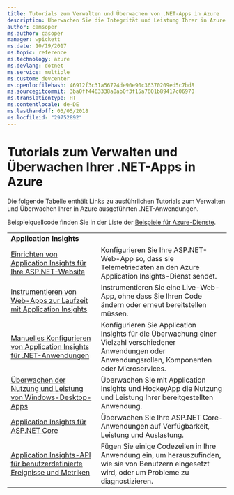 ```yaml
---
title: Tutorials zum Verwalten und Überwachen von .NET-Apps in Azure
description: Überwachen Sie die Integrität und Leistung Ihrer in Azure ausgeführten .NET-Anwendung und Instrumentierungstelemetriedaten zum Speichern von Informationen über die Art der Verwendung ihrer App durch Benutzer.
author: camsoper
ms.author: casoper
manager: wpickett
ms.date: 10/19/2017
ms.topic: reference
ms.technology: azure
ms.devlang: dotnet
ms.service: multiple
ms.custom: devcenter
ms.openlocfilehash: 46912f3c31a56724de90e90c36370209ed5c7bd8
ms.sourcegitcommit: 3ba0ff4463338a0ab0f3f15a7601b89417c06970
ms.translationtype: HT
ms.contentlocale: de-DE
ms.lasthandoff: 03/05/2018
ms.locfileid: "29752892"
---
```

# <a name="tutorials-for-monitoring-and-managing-your-net-apps-in-azure"></a>Tutorials zum Verwalten und Überwachen Ihrer .NET-Apps in Azure

Die folgende Tabelle enthält Links zu ausführlichen Tutorials zum Verwalten und Überwachen Ihrer in Azure ausgeführten .NET-Anwendungen. 

Beispielquellcode finden Sie in der Liste der [Beispiele für Azure-Dienste](https://azure.microsoft.com/resources/samples/?platform=dotnet).

| | |
|---|---|
| **Application Insights** ||
| [Einrichten von Application Insights für Ihre ASP.NET-Website][1] | Konfigurieren Sie Ihre ASP.NET-Web-App so, dass sie Telemetriedaten an den Azure Application Insights-Dienst sendet. | 
| [Instrumentieren von Web-Apps zur Laufzeit mit Application Insights][2] | Instrumentieren Sie eine Live-Web-App, ohne dass Sie Ihren Code ändern oder erneut bereitstellen müssen. | 
| [Manuelles Konfigurieren von Application Insights für .NET-Anwendungen][3] | Konfigurieren Sie Application Insights für die Überwachung einer Vielzahl verschiedener Anwendungen oder Anwendungsrollen, Komponenten oder Microservices. | 
| [Überwachen der Nutzung und Leistung von Windows-Desktop-Apps][4] | Überwachen Sie mit Application Insights und HockeyApp die Nutzung und Leistung Ihrer bereitgestellten Anwendung. | 
| [Application Insights für ASP.NET Core][5] | Überwachen Sie Ihre ASP.NET Core-Anwendungen auf Verfügbarkeit, Leistung und Auslastung. | 
| [Application Insights-API für benutzerdefinierte Ereignisse und Metriken][6] | Fügen Sie einige Codezeilen in Ihre Anwendung ein, um herauszufinden, wie sie von Benutzern eingesetzt wird, oder um Probleme zu diagnostizieren. | 


[1]: /azure/application-insights/app-insights-asp-net
[2]: /azure/application-insights/app-insights-monitor-performance-live-website-now
[3]: /azure/application-insights/app-insights-windows-services
[4]: /azure/application-insights/app-insights-windows-desktop
[5]: /azure/application-insights/app-insights-asp-net-core
[6]: /azure/application-insights/app-insights-api-custom-events-metrics
